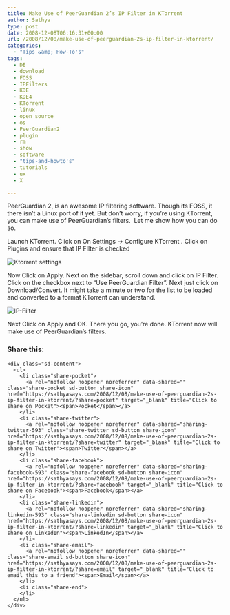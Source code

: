 ```yaml
---
title: Make Use of PeerGuardian 2’s IP Filter in KTorrent
author: Sathya
type: post
date: 2008-12-08T06:16:31+00:00
url: /2008/12/08/make-use-of-peerguardian-2s-ip-filter-in-ktorrent/
categories:
  - "Tips &amp; How-To's"
tags:
  - DE
  - download
  - FOSS
  - IPFilters
  - KDE
  - KDE4
  - KTorrent
  - linux
  - open source
  - os
  - PeerGuardian2
  - plugin
  - rm
  - show
  - software
  - "tips-and-howto's"
  - tutorials
  - ux
  - X

---
```

PeerGuardian 2, is an awesome IP filtering software. Though its FOSS, it there isn&#8217;t a Linux port of it yet. But don&#8217;t worry, if you&#8217;re using KTorrent, you can make use of PeerGuardian&#8217;s filters.  Let me show how you can do so.

<!--more-->

Launch KTorrent. Click on On Settings -> Configure KTorrent . Click on Plugins and ensure that IP FIlter is checked

<img src="https://i1.wp.com/farm4.static.flickr.com/3162/3091279823_ccff6b30cd_m.jpg?w=740" alt="Ktorrent settings" data-recalc-dims="1" />

Now Click on Apply. Next on the sidebar, scroll down and click on IP Filter. Click on the checkbox next to &#8220;Use PeerGuardian Filter&#8221;. Next just click on Download/Convert. It might take a minute or two for the list to be loaded and converted to a format KTorrent can understand.

<img src="https://i2.wp.com/farm4.static.flickr.com/3235/3091279829_fbca833b4e_m.jpg?w=740" alt="IP-Filter" data-recalc-dims="1" />

Next Click on Apply and OK. There you go, you&#8217;re done. KTorrent now will make use of PeerGuardian&#8217;s filters.

<div class="sharedaddy sd-sharing-enabled">
  <div class="robots-nocontent sd-block sd-social sd-social-icon-text sd-sharing">
    <h3 class="sd-title">
      Share this:
    </h3>
    
    <div class="sd-content">
      <ul>
        <li class="share-pocket">
          <a rel="nofollow noopener noreferrer" data-shared="" class="share-pocket sd-button share-icon" href="https://sathyasays.com/2008/12/08/make-use-of-peerguardian-2s-ip-filter-in-ktorrent/?share=pocket" target="_blank" title="Click to share on Pocket"><span>Pocket</span></a>
        </li>
        <li class="share-twitter">
          <a rel="nofollow noopener noreferrer" data-shared="sharing-twitter-593" class="share-twitter sd-button share-icon" href="https://sathyasays.com/2008/12/08/make-use-of-peerguardian-2s-ip-filter-in-ktorrent/?share=twitter" target="_blank" title="Click to share on Twitter"><span>Twitter</span></a>
        </li>
        <li class="share-facebook">
          <a rel="nofollow noopener noreferrer" data-shared="sharing-facebook-593" class="share-facebook sd-button share-icon" href="https://sathyasays.com/2008/12/08/make-use-of-peerguardian-2s-ip-filter-in-ktorrent/?share=facebook" target="_blank" title="Click to share on Facebook"><span>Facebook</span></a>
        </li>
        <li class="share-linkedin">
          <a rel="nofollow noopener noreferrer" data-shared="sharing-linkedin-593" class="share-linkedin sd-button share-icon" href="https://sathyasays.com/2008/12/08/make-use-of-peerguardian-2s-ip-filter-in-ktorrent/?share=linkedin" target="_blank" title="Click to share on LinkedIn"><span>LinkedIn</span></a>
        </li>
        <li class="share-email">
          <a rel="nofollow noopener noreferrer" data-shared="" class="share-email sd-button share-icon" href="https://sathyasays.com/2008/12/08/make-use-of-peerguardian-2s-ip-filter-in-ktorrent/?share=email" target="_blank" title="Click to email this to a friend"><span>Email</span></a>
        </li>
        <li class="share-end">
        </li>
      </ul>
    </div>
  </div>
</div>
